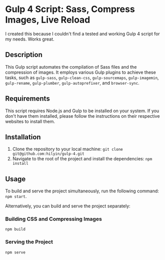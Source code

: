 # Gulp 4 Script: Sass, Compress Images, Live Reload

I created this because I couldn't find a tested and working Gulp 4 script for my needs. Works great.

## Description

This Gulp script automates the compilation of Sass files and the compression of images. It employs various Gulp plugins to achieve these tasks, such as `gulp-sass`, `gulp-clean-css`, `gulp-sourcemaps`, `gulp-imagemin`, `gulp-rename`, `gulp-plumber`, `gulp-autoprefixer`, and `browser-sync`.

## Requirements

This script requires Node.js and Gulp to be installed on your system. If you don't have them installed, please follow the instructions on their respective websites to install them.

## Installation

1. Clone the repository to your local machine: `git clone git@github.com:hilyin/gulp-4.git`
2. Navigate to the root of the project and install the dependencies: `npm install`

## Usage

To build and serve the project simultaneously, run the following command: `npm start`. 

Alternatively, you can build and serve the project separately:

### Building CSS and Compressing Images

`npm build`

### Serving the Project

`npm serve`
